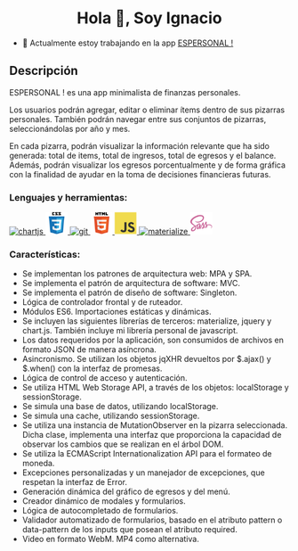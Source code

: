 <h1 align="center">Hola 👋, Soy Ignacio</h1>

- 🔭 Actualmente estoy trabajando en la app [ESPERSONAL !](#!)


<h2 align="left">Descripción</h2>
<p align="left">ESPERSONAL ! es una app minimalista de finanzas personales.</p>
<p align="left">Los usuarios podrán agregar, editar o eliminar ítems dentro de sus pizarras personales. También podrán navegar entre sus conjuntos de pizarras, seleccionándolas por año y mes.</p>
<p align="left">En cada pizarra, podrán visualizar la información relevante que ha sido generada: total de items, total de ingresos, total de egresos y el balance. Además, podrán visualizar los egresos porcentualmente y de forma gráfica con la finalidad de ayudar en la toma de decisiones financieras futuras.</p>


<h3 align="left">Lenguajes y herramientas:</h3>
<p align="left"> <a href="https://www.chartjs.org" target="_blank" rel="noreferrer"> <img src="https://www.chartjs.org/media/logo-title.svg" alt="chartjs" width="40" height="40"/> </a> <a href="https://www.w3schools.com/css/" target="_blank" rel="noreferrer"> <img src="https://raw.githubusercontent.com/devicons/devicon/master/icons/css3/css3-original-wordmark.svg" alt="css3" width="40" height="40"/> </a> <a href="https://git-scm.com/" target="_blank" rel="noreferrer"> <img src="https://www.vectorlogo.zone/logos/git-scm/git-scm-icon.svg" alt="git" width="40" height="40"/> </a> <a href="https://www.w3.org/html/" target="_blank" rel="noreferrer"> <img src="https://raw.githubusercontent.com/devicons/devicon/master/icons/html5/html5-original-wordmark.svg" alt="html5" width="40" height="40"/> </a> <a href="https://developer.mozilla.org/en-US/docs/Web/JavaScript" target="_blank" rel="noreferrer"> <img src="https://raw.githubusercontent.com/devicons/devicon/master/icons/javascript/javascript-original.svg" alt="javascript" width="40" height="40"/> </a> <a href="https://materializecss.com/" target="_blank" rel="noreferrer"> <img src="https://raw.githubusercontent.com/prplx/svg-logos/5585531d45d294869c4eaab4d7cf2e9c167710a9/svg/materialize.svg" alt="materialize" width="40" height="40"/> </a> <a href="https://sass-lang.com" target="_blank" rel="noreferrer"> <img src="https://raw.githubusercontent.com/devicons/devicon/master/icons/sass/sass-original.svg" alt="sass" width="40" height="40"/> </a> </p>


<h3 align="left">Características:</h3>

- Se implementan los patrones de arquitectura web: MPA y SPA.
- Se implementa el patrón de arquitectura de software: MVC.
- Se implementa el patrón de diseño de software: Singleton.
- Lógica de controlador frontal y de ruteador.
- Módulos ES6. Importaciones estáticas y dinámicas.
- Se incluyen las siguientes librerías de terceros: materialize, jquery y chart.js. También incluye mi librería personal de javascript.
- Los datos requeridos por la aplicación, son consumidos de archivos en formato JSON de manera asíncrona.
- Asincronismo. Se utilizan los objetos jqXHR devueltos por $.ajax() y $.when() con la interfaz de promesas.
- Lógica de control de acceso y autenticación.
- Se utiliza HTML Web Storage API, a través de los objetos: localStorage y sessionStorage.
- Se simula una base de datos, utilizando localStorage.
- Se simula una cache, utilizando sessionStorage.
- Se utiliza una instancia de MutationObserver en la pizarra seleccionada. Dicha clase, implementa una interfaz que proporciona la capacidad de observar los cambios que se realizan en el árbol DOM.
- Se utiliza la ECMAScript Internationalization API para el formateo de moneda.
- Excepciones personalizadas y un manejador de excepciones, que respetan la interfaz de Error.
- Generación dinámica del gráfico de egresos y del menú.
- Creador dinámico de modales y formularios.
- Lógica de autocompletado de formularios.
- Validador automatizado de formularios, basado en el atributo pattern o data-pattern de los inputs que posean el atributo required.
- Video en formato WebM. MP4 como alternativa.